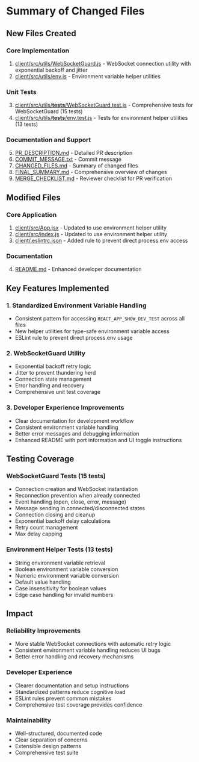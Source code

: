 # Summary of Changed Files

## New Files Created

### Core Implementation
1. [client/src/utils/WebSocketGuard.js](file:///c%3A/Users/danie/Documents/mobius-games-tutorial-generator/client/src/utils/WebSocketGuard.js) - WebSocket connection utility with exponential backoff and jitter
2. [client/src/utils/env.js](file:///c%3A/Users/danie/Documents/mobius-games-tutorial-generator/client/src/utils/env.js) - Environment variable helper utilities

### Unit Tests
3. [client/src/utils/__tests__/WebSocketGuard.test.js](file:///c%3A/Users/danie/Documents/mobius-games-tutorial-generator/client/src/utils/__tests__/WebSocketGuard.test.js) - Comprehensive tests for WebSocketGuard (15 tests)
4. [client/src/utils/__tests__/env.test.js](file:///c%3A/Users/danie/Documents/mobius-games-tutorial-generator/client/src/utils/__tests__/env.test.js) - Tests for environment helper utilities (13 tests)

### Documentation and Support
5. [PR_DESCRIPTION.md](file:///c%3A/Users/danie/Documents/mobius-games-tutorial-generator/PR_DESCRIPTION.md) - Detailed PR description
6. [COMMIT_MESSAGE.txt](file:///c%3A/Users/danie/Documents/mobius-games-tutorial-generator/COMMIT_MESSAGE.txt) - Commit message
7. [CHANGED_FILES.md](file:///c%3A/Users/danie/Documents/mobius-games-tutorial-generator/CHANGED_FILES.md) - Summary of changed files
8. [FINAL_SUMMARY.md](file:///c%3A/Users/danie/Documents/mobius-games-tutorial-generator/FINAL_SUMMARY.md) - Comprehensive overview of changes
9. [MERGE_CHECKLIST.md](file:///c%3A/Users/danie/Documents/mobius-games-tutorial-generator/MERGE_CHECKLIST.md) - Reviewer checklist for PR verification

## Modified Files

### Core Application
1. [client/src/App.jsx](file:///c%3A/Users/danie/Documents/mobius-games-tutorial-generator/client/src/App.jsx) - Updated to use environment helper utility
2. [client/src/index.js](file:///c%3A/Users/danie/Documents/mobius-games-tutorial-generator/client/src/index.js) - Updated to use environment helper utility
3. [client/.eslintrc.json](file:///c%3A/Users/danie/Documents/mobius-games-tutorial-generator/client/.eslintrc.json) - Added rule to prevent direct process.env access

### Documentation
4. [README.md](file:///c%3A/Users/danie/Documents/mobius-games-tutorial-generator/README.md) - Enhanced developer documentation

## Key Features Implemented

### 1. Standardized Environment Variable Handling
- Consistent pattern for accessing `REACT_APP_SHOW_DEV_TEST` across all files
- New helper utilities for type-safe environment variable access
- ESLint rule to prevent direct process.env usage

### 2. WebSocketGuard Utility
- Exponential backoff retry logic
- Jitter to prevent thundering herd
- Connection state management
- Error handling and recovery
- Comprehensive unit test coverage

### 3. Developer Experience Improvements
- Clear documentation for development workflow
- Consistent environment variable handling
- Better error messages and debugging information
- Enhanced README with port information and UI toggle instructions

## Testing Coverage

### WebSocketGuard Tests (15 tests)
- Connection creation and WebSocket instantiation
- Reconnection prevention when already connected
- Event handling (open, close, error, message)
- Message sending in connected/disconnected states
- Connection closing and cleanup
- Exponential backoff delay calculations
- Retry count management
- Max delay capping

### Environment Helper Tests (13 tests)
- String environment variable retrieval
- Boolean environment variable conversion
- Numeric environment variable conversion
- Default value handling
- Case insensitivity for boolean values
- Edge case handling for invalid numbers

## Impact

### Reliability Improvements
- More stable WebSocket connections with automatic retry logic
- Consistent environment variable handling reduces UI bugs
- Better error handling and recovery mechanisms

### Developer Experience
- Clearer documentation and setup instructions
- Standardized patterns reduce cognitive load
- ESLint rules prevent common mistakes
- Comprehensive test coverage provides confidence

### Maintainability
- Well-structured, documented code
- Clear separation of concerns
- Extensible design patterns
- Comprehensive test suite